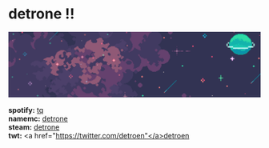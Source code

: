 <h1>detrone !!</h1>
<img src="banner.png" alt="pixel art space banner">

<b>spotify:</b> <a href="https://open.spotify.com/user/pandacloud1218?si=f4dce1175cc24a04">tq</a>
<br>
<b>namemc:</b> <a href="https://namemc.com/profile/Detrone.2">detrone</a>
<br>
<b>steam:</b> <a href="https://steamcommunity.com/id/detrone">detrone</a>
<br>
<b>twt:</b> <a href="https://twitter.com/detroen"</a>detroen</a>

